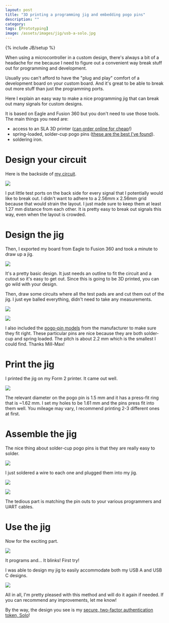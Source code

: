 ```yaml
---
layout: post
title: "3D printing a programming jig and embedding pogo pins"
description: ""
category: 
tags: [Prototyping]
image: /assets/images/jig/usb-a-solo.jpg
---
```

{% include JB/setup %}

When using a microcontroller in a custom design, there's always a bit of a headache for me because I need to figure out a convenient way
break stuff out for programming and development.  

Usually you can't afford to have the "plug and play" comfort of a development board on your custom board.  And it's great
to be able to break out more stuff than just the programming ports.

Here I explain an easy way to make a nice programming jig that can break out many signals for custom designs.  

It is based on Eagle and
Fusion 360 but you don't need to use those tools.  The main things you need are:

* access to an SLA 3D printer ([can order online for cheap](http://dirtypcbs.com/store/print3d)!)
* spring-loaded, solder-cup pogo pins ([these are the best I've found](https://www.digikey.com/product-detail/en/mill-max-manufacturing-corp/0947-0-15-20-77-14-11-0/ED11275-ND/7402798)).
* soldering iron.

# Design your circuit

Here is the backside of [my circuit](/designing-solo-a-new-u2ffido2-token).

![](/assets/images/jig/backside.png)

I put little test ports on the back side for every signal that I potentially
would like to break out.  I didn't want to adhere to a 2.56mm x 2.56mm grid
because that would strain the layout.  I just made sure to keep them at least
1.27 mm distance from each other.  It is pretty easy to break out signals this
way, even when the layout is crowded.

# Design the jig

Then, I exported my board from Eagle to Fusion 360 and took a minute to draw up a
jig.

![](/assets/images/jig/draw.png)

It's a pretty basic design.  It just needs an outline to fit the circuit and a
cutout so it's easy to get out.  Since this is going to be 3D printed, you can
go wild with your design.

Then, draw some circuits where all the test pads are and cut them out of the
jig.  I just eye balled everything, didn't need to take any measurements.


![](/assets/images/jig/p1.png)

![](/assets/images/jig/p2.png)

I also included the [pogo-pin
models](https://www.mill-max.com/products/pin/0947/0947-0-15-20-77-14-11-0)
from the manufacturer to make sure they fit right.  These particular pins are nice
because they are both solder-cup and spring loaded.  The pitch is about 2.2 mm which
is the smallest I could find.  Thanks Mill-Max!

# Print the jig

I printed the jig on my Form 2 printer.  It came out well.

![](/assets/images/jig/bare.jpg)

The relevant diameter on the pogo pin is 1.5 mm and it has a press-fit ring that is ~1.62 mm.  I set my holes
to be 1.61 mm and the pins press fit into them well.  You mileage may vary, I recommend printing 2-3 different ones at first.

# Assemble the jig

The nice thing about solder-cup pogo pins is that they are really easy to solder.

![](/assets/images/jig/pins.jpg)

I just soldered a wire to each one and plugged them into my jig.

![](/assets/images/jig/top.jpg)

![](/assets/images/jig/bot.jpg)

The tedious part is matching the pin outs to your various programmers and UART cables.

# Use the jig

Now for the exciting part.

![](/assets/images/jig/usb-a-solo.jpg)

It programs and... It blinks!  First try!

I was able to design my jig to easily accommodate both my USB A and USB C designs.

![](/assets/images/jig/usb-c-solo.jpg)

All in all, I'm pretty pleased with this method and will do it again if needed.  If you can recommend any
improvements, let me know!

By the way, the design you see is my [secure, two-factor authentication token, Solo](/designing-solo-a-new-u2ffido2-token)!


